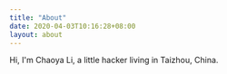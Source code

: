 ```yaml
---
title: "About"
date: 2020-04-03T10:16:28+08:00
layout: about
---
```


Hi, I'm Chaoya Li, a little hacker living in Taizhou, China.
